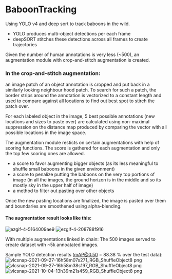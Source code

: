 # BaboonTracking

Using YOLO v4 and deep sort to track baboons in the wild.  
- YOLO produces multi-object detections per each frame
- deepSORT stitches these detections across all frames to create trajectories

Given the number of human annotations is very less (~500), an augmentation module with crop-and-stitch augmentation is created.
### In the crop-and-stitch augmentation:
  an image patch of an object annotation is cropped and put back in a similarly looking neighbour hood patch. To search for such a patch, the border strips around the annotation is vectorized to a constant length and used to compare against all locations to find out best spot to stirch the patch over. 
  
 For each labeled object in the image, 5 best possible annotations (new locations and sizes to paste over) are calculated using non-maximal suppression on the distance map produced by comparing the vector with all possible locations in the image space. 
  
 The augmentation module resticts on certain augmentations with help of scoring functions. The score is gathered for each augmentation and only the top few scoring ones are allowed.
 - a score to favor augmenting bigger objects (as its less meaningful to shuffle small baboons in the given environment)
 - a score to penalize putting the baboons on the very top portions of image (in all the images, the ground horizon is in the middle and so its mostly sky in the upper half of image)
 - a method to filter out pasting over other objects

Once the new pasting locations are finalized, the image is pasted over them and boundaries are smoothened using alpha-blending. 

#### The augmentation result looks like this:
![ezgif-4-5164009ae9](https://user-images.githubusercontent.com/14043633/191661883-6f29cb44-15f2-44bb-87bc-658c6a8088eb.gif)
![ezgif-4-208788f916](https://user-images.githubusercontent.com/14043633/191661891-a336c4c7-ae43-49df-aff2-263e65b7f9ca.gif)

With multiple augmentations linked in chain: The 500 images served to create dataset with ~5k annoatated images. 

Sample YOLO detection results (mAP@0.50 = 88.38 % over the test data):
![vlcsnap-2021-09-27-16h58m07s271_RGB_ShuffleObject8 png](https://user-images.githubusercontent.com/14043633/191662111-71df4fbf-6479-4c4c-b2c7-4caa000a5cae.png)
![vlcsnap-2021-09-27-16h58m38s197_RGB_ShuffleObject8 png](https://user-images.githubusercontent.com/14043633/191662135-392bb499-4b8e-4472-ab42-ed71852e50b5.png)
![vlcsnap-2021-10-04-13h39m21s459_RGB_ShuffleObject8 png](https://user-images.githubusercontent.com/14043633/191662144-0844e1e6-f7a0-4cbf-b060-8dbb19ce74bd.png)
